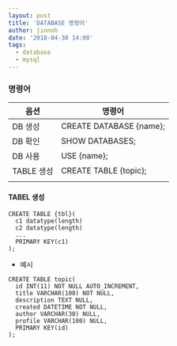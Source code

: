 ```yaml
---
layout: post
title: 'DATABASE 명령어'
author: jinnnh
date: '2018-04-30 14:00'
tags:
  - database
  - mysql
---
```


### 명령어

| 옵션 | 명령어 |
|-----------|--------------------------|
| DB 생성    | CREATE DATABASE {name}; |
| DB 확인    | SHOW DATABASES; |
| DB 사용    | USE {name}; |
| TABLE 생성 | CREATE TABLE {topic}; |
|  |  |

#### TABEL 생성

```
CREATE TABLE {tbl}(
  c1 datatype(length)
  c2 datatype(length)
  ...
  PRIMARY KEY(c1)
);
```

- 예시

```
CREATE TABLE topic(
  id INT(11) NOT NULL AUTO_INCREMENT,
  title VARCHAR(100) NOT NULL,
  description TEXT NULL,
  created DATETIME NOT NULL,
  author VARCHAR(30) NULL,
  profile VARCHAR(100) NULL,
  PRIMARY KEY(id)
);
```
